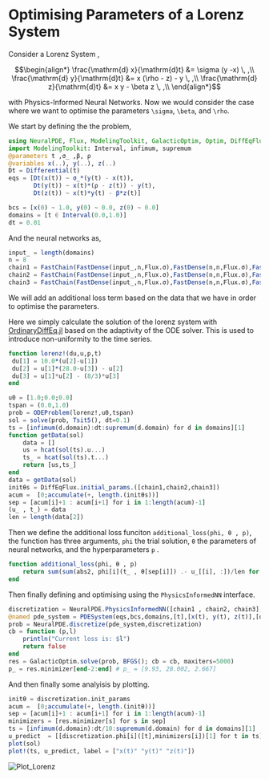 # Optimising Parameters of a Lorenz System

Consider a Lorenz System ,

```math
\begin{align*}
    \frac{\mathrm{d} x}{\mathrm{d}t} &= \sigma (y -x) \, ,\\
    \frac{\mathrm{d} y}{\mathrm{d}t} &= x (\rho - z) - y \, ,\\
    \frac{\mathrm{d} z}{\mathrm{d}t} &= x y - \beta z \, ,\\
\end{align*}
```

with Physics-Informed Neural Networks. Now we would consider the case where we want to optimise the parameters `\sigma`, `\beta`, and `\rho`.

We start by defining the the problem,

```julia
using NeuralPDE, Flux, ModelingToolkit, GalacticOptim, Optim, DiffEqFlux, OrdinaryDiffEq, Plots
import ModelingToolkit: Interval, infimum, supremum
@parameters t ,σ_ ,β, ρ
@variables x(..), y(..), z(..)
Dt = Differential(t)
eqs = [Dt(x(t)) ~ σ_*(y(t) - x(t)),
       Dt(y(t)) ~ x(t)*(ρ - z(t)) - y(t),
       Dt(z(t)) ~ x(t)*y(t) - β*z(t)]

bcs = [x(0) ~ 1.0, y(0) ~ 0.0, z(0) ~ 0.0]
domains = [t ∈ Interval(0.0,1.0)]
dt = 0.01
```

And the neural networks as,

```julia
input_ = length(domains)
n = 8
chain1 = FastChain(FastDense(input_,n,Flux.σ),FastDense(n,n,Flux.σ),FastDense(n,n,Flux.σ),FastDense(n,1))
chain2 = FastChain(FastDense(input_,n,Flux.σ),FastDense(n,n,Flux.σ),FastDense(n,n,Flux.σ),FastDense(n,1))
chain3 = FastChain(FastDense(input_,n,Flux.σ),FastDense(n,n,Flux.σ),FastDense(n,n,Flux.σ),FastDense(n,1))
```

We will add an additional loss term based on the data that we have in order to optimise the parameters.

Here we simply calculate the solution of the lorenz system with [OrdinaryDiffEq.jl](https://diffeq.sciml.ai/v1.10/tutorials/ode_example.html#In-Place-Updates-1) based on the adaptivity of the ODE solver. This is used to introduce non-uniformity to the time series.

```julia
function lorenz!(du,u,p,t)
 du[1] = 10.0*(u[2]-u[1])
 du[2] = u[1]*(28.0-u[3]) - u[2]
 du[3] = u[1]*u[2] - (8/3)*u[3]
end

u0 = [1.0;0.0;0.0]
tspan = (0.0,1.0)
prob = ODEProblem(lorenz!,u0,tspan)
sol = solve(prob, Tsit5(), dt=0.1)
ts = [infimum(d.domain):dt:supremum(d.domain) for d in domains][1]
function getData(sol)
    data = []
    us = hcat(sol(ts).u...)
    ts_ = hcat(sol(ts).t...)
    return [us,ts_]
end
data = getData(sol)
initθs = DiffEqFlux.initial_params.([chain1,chain2,chain3])
acum =  [0;accumulate(+, length.(initθs))]
sep = [acum[i]+1 : acum[i+1] for i in 1:length(acum)-1]
(u_ , t_) = data
len = length(data[2])
```

Then we define the additional loss funciton `additional_loss(phi, θ , p)`, the function has three arguments, `phi` the trial solution, `θ` the parameters of neural networks, and the hyperparameters `p` .

```julia
function additional_loss(phi, θ , p)
    return sum(sum(abs2, phi[i](t_ , θ[sep[i]]) .- u_[[i], :])/len for i in 1:1:3)
end
```

Then finally defining and optimising using the `PhysicsInformedNN` interface.

```julia
discretization = NeuralPDE.PhysicsInformedNN([chain1 , chain2, chain3],NeuralPDE.GridTraining(dt), param_estim=true, additional_loss=additional_loss)
@named pde_system = PDESystem(eqs,bcs,domains,[t],[x(t), y(t), z(t)],[σ_, ρ, β], defaults=Dict([p .=> 1.0 for p in [σ_, ρ, β]]))
prob = NeuralPDE.discretize(pde_system,discretization)
cb = function (p,l)
    println("Current loss is: $l")
    return false
end
res = GalacticOptim.solve(prob, BFGS(); cb = cb, maxiters=5000)
p_ = res.minimizer[end-2:end] # p_ = [9.93, 28.002, 2.667]
```

And then finally some analyisis by plotting.

```julia
initθ = discretization.init_params
acum =  [0;accumulate(+, length.(initθ))]
sep = [acum[i]+1 : acum[i+1] for i in 1:length(acum)-1]
minimizers = [res.minimizer[s] for s in sep]
ts = [infimum(d.domain):dt/10:supremum(d.domain) for d in domains][1]
u_predict  = [[discretization.phi[i]([t],minimizers[i])[1] for t in ts] for i in 1:3]
plot(sol)
plot!(ts, u_predict, label = ["x(t)" "y(t)" "z(t)"])
```

![Plot_Lorenz](https://user-images.githubusercontent.com/12683885/110944192-2ae05f00-834d-11eb-910b-f5c06d22ec8a.png)
